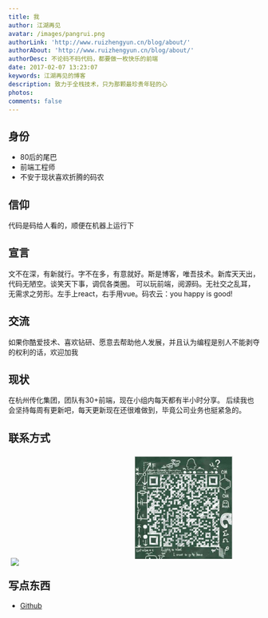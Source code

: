 ```yaml
---
title: 我
author: 江湖再见
avatar: /images/pangrui.png
authorLink: 'http://www.ruizhengyun.cn/blog/about/'
authorAbout: 'http://www.ruizhengyun.cn/blog/about/'
authorDesc: 不论码不码代码，都要做一枚快乐的前端
date: 2017-02-07 13:23:07
keywords: 江湖再见的博客
description: 致力于全栈技术，只为那颗最珍贵年轻的心
photos:
comments: false
---
```


## 身份
* 80后的尾巴
* 前端工程师
* 不安于现状喜欢折腾的码农

## 信仰
代码是码给人看的，顺便在机器上运行下

## 宣言
文不在深，有新就行。字不在多，有意就好。斯是博客，唯吾技术。新库天天出，代码无陋空。谈笑天下事，调侃各类圈。
可以玩前端，阅源码。无社交之乱耳，无需求之劳形。左手上react，右手用vue。码农云：you happy is good!

## 交流
如果你酷爱技术、喜欢钻研、愿意去帮助他人发展，并且认为编程是别人不能剥夺的权利的话，欢迎加我

## 现状
在杭州传化集团，团队有30+前端，现在小组内每天都有半小时分享。
后续我也会坚持每周有更新吧，每天更新现在还很难做到，毕竟公司业务也挺紧急的。

## 联系方式
<img src="./liferzy.jpeg" style="display:inline-block; margin:5px; position: relative; top:14px; width:236px !important;" /><img src="./qq.jpg" style="display:inline-block; margin: 5px; width:200px !important; " />

## 写点东西
* [Github](https://github.com/ruizhengyun)

<!-- http://www.4u4v.net/shi-yong-node-jsdockergraphqlmongodb-gou-jian-fu-wu.html -->
